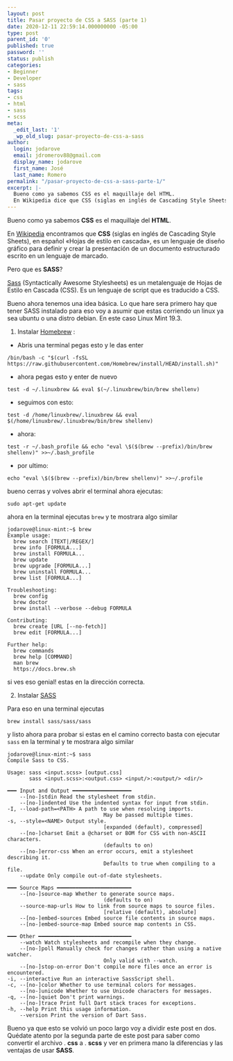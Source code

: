 ```yaml
---
layout: post
title: Pasar proyecto de CSS a SASS (parte 1)
date: 2020-12-11 22:59:14.000000000 -05:00
type: post
parent_id: '0'
published: true
password: ''
status: publish
categories:
- Beginner
- Developer
- sass
tags:
- css
- html
- sass
- scss
meta:
  _edit_last: '1'
  _wp_old_slug: pasar-proyecto-de-css-a-sass
author:
  login: jodarove
  email: jdromerov88@gmail.com
  display_name: jodarove
  first_name: José
  last_name: Romero
permalink: "/pasar-proyecto-de-css-a-sass-parte-1/"
excerpt: |-
  Bueno como ya sabemos CSS es el maquillaje del HTML.
  En Wikipedia dice que CSS (siglas en inglés de Cascading Style Sheets), en español «Hojas de estilo en cascada», es un lenguaje de diseño gráfico para definir y crear la presentación de un documento estructurado escrito en un lenguaje de marcado.
---
```

<!-- wp:paragraph -->

Bueno como ya sabemos **CSS** es el maquillaje del **HTML**.

<!-- /wp:paragraph -->

<!-- wp:paragraph -->

En [Wikipedia](https://es.wikipedia.org/wiki/Hoja_de_estilos_en_cascada) encontramos que **CSS** (siglas en inglés de Cascading Style Sheets), en español «Hojas de estilo en cascada», es un lenguaje de diseño gráfico para definir y crear la presentación de un documento estructurado escrito en un lenguaje de marcado.

<!-- /wp:paragraph -->

<!-- wp:paragraph -->

Pero que es **SASS**?

<!-- /wp:paragraph -->

<!-- wp:paragraph -->

[Sass](https://es.wikipedia.org/wiki/Sass) (Syntactically Awesome Stylesheets) es un metalenguaje de Hojas de Estilo en Cascada (CSS). Es un lenguaje de script que es traducido a CSS.

<!-- /wp:paragraph -->

<!-- wp:paragraph -->

Bueno ahora tenemos una idea básica. Lo que hare sera primero hay que tener SASS instalado para eso voy a asumir que estas corriendo un linux ya sea ubuntu o una distro debian. En este caso Linux Mint 19.3.

<!-- /wp:paragraph -->

<!-- wp:list {"ordered":true} -->

1. Instalar [Homebrew](https://brew.sh/) :

<!-- /wp:list -->

<!-- wp:list -->

- Abris una terminal pegas esto y le das enter

<!-- /wp:list -->

<!-- wp:code -->

```
/bin/bash -c "$(curl -fsSL https://raw.githubusercontent.com/Homebrew/install/HEAD/install.sh)"
```

<!-- /wp:code -->

<!-- wp:list -->

- ahora pegas esto y enter de nuevo

<!-- /wp:list -->

<!-- wp:code -->

```
test -d ~/.linuxbrew && eval $(~/.linuxbrew/bin/brew shellenv)
```

<!-- /wp:code -->

<!-- wp:list -->

- seguimos con esto:

<!-- /wp:list -->

<!-- wp:code -->

```
test -d /home/linuxbrew/.linuxbrew && eval $(/home/linuxbrew/.linuxbrew/bin/brew shellenv)
```

<!-- /wp:code -->

<!-- wp:list -->

- ahora:

<!-- /wp:list -->

<!-- wp:code -->

```
test -r ~/.bash_profile && echo "eval \$($(brew --prefix)/bin/brew shellenv)" >>~/.bash_profile
```

<!-- /wp:code -->

<!-- wp:list -->

- por ultimo:

<!-- /wp:list -->

<!-- wp:code -->

```
echo "eval \$($(brew --prefix)/bin/brew shellenv)" >>~/.profile
```

<!-- /wp:code -->

<!-- wp:paragraph -->

bueno cerras y volves abrir el terminal ahora ejecutas:

<!-- /wp:paragraph -->

<!-- wp:code -->

```
sudo apt-get update
```

<!-- /wp:code -->

<!-- wp:paragraph -->

ahora en la terminal ejecutas `brew` y te mostrara algo similar

<!-- /wp:paragraph -->

<!-- wp:code -->

```
jodarove@linux-mint:~$ brew
Example usage:
  brew search [TEXT|/REGEX/]
  brew info [FORMULA...]
  brew install FORMULA...
  brew update
  brew upgrade [FORMULA...]
  brew uninstall FORMULA...
  brew list [FORMULA...]

Troubleshooting:
  brew config
  brew doctor
  brew install --verbose --debug FORMULA

Contributing:
  brew create [URL [--no-fetch]]
  brew edit [FORMULA...]

Further help:
  brew commands
  brew help [COMMAND]
  man brew
  https://docs.brew.sh
```

<!-- /wp:code -->

<!-- wp:paragraph -->

si ves eso genial! estas en la dirección correcta.

<!-- /wp:paragraph -->

<!-- wp:paragraph -->

2. Instalar [SASS](https://sass-lang.com/install)

<!-- /wp:paragraph -->

<!-- wp:paragraph -->

Para eso en una terminal ejecutas

<!-- /wp:paragraph -->

<!-- wp:code -->

```
brew install sass/sass/sass
```

<!-- /wp:code -->

<!-- wp:paragraph -->

y listo ahora para probar si estas en el camino correcto basta con ejecutar `sass` en la terminal y te mostrara algo similar

<!-- /wp:paragraph -->

<!-- wp:code -->

```
jodarove@linux-mint:~$ sass
Compile Sass to CSS.

Usage: sass <input.scss> [output.css]
       sass <input.scss>:<output.css> <input/>:<output/> <dir/>

━━━ Input and Output ━━━━━━━━━━━━━━━━━━━
    --[no-]stdin Read the stylesheet from stdin.
    --[no-]indented Use the indented syntax for input from stdin.
-I, --load-path=<PATH> A path to use when resolving imports.
                               May be passed multiple times.
-s, --style=<NAME> Output style.
                               [expanded (default), compressed]
    --[no-]charset Emit a @charset or BOM for CSS with non-ASCII characters.
                               (defaults to on)
    --[no-]error-css When an error occurs, emit a stylesheet describing it.
                               Defaults to true when compiling to a file.
    --update Only compile out-of-date stylesheets.

━━━ Source Maps ━━━━━━━━━━━━━━━━━━━━━━━━
    --[no-]source-map Whether to generate source maps.
                               (defaults to on)
    --source-map-urls How to link from source maps to source files.
                               [relative (default), absolute]
    --[no-]embed-sources Embed source file contents in source maps.
    --[no-]embed-source-map Embed source map contents in CSS.

━━━ Other ━━━━━━━━━━━━━━━━━━━━━━━━━━━━━━
    --watch Watch stylesheets and recompile when they change.
    --[no-]poll Manually check for changes rather than using a native watcher.
                               Only valid with --watch.
    --[no-]stop-on-error Don't compile more files once an error is encountered.
-i, --interactive Run an interactive SassScript shell.
-c, --[no-]color Whether to use terminal colors for messages.
    --[no-]unicode Whether to use Unicode characters for messages.
-q, --[no-]quiet Don't print warnings.
    --[no-]trace Print full Dart stack traces for exceptions.
-h, --help Print this usage information.
    --version Print the version of Dart Sass.
```

<!-- /wp:code -->

<!-- wp:paragraph -->

Bueno ya que esto se volvió un poco largo voy a dividir este post en dos. Quédate atento por la segunda parte de este post para saber como convertir el archivo . **css** a . **scss** y ver en primera mano la diferencias y las ventajas de usar **SASS**.

<!-- /wp:paragraph -->

